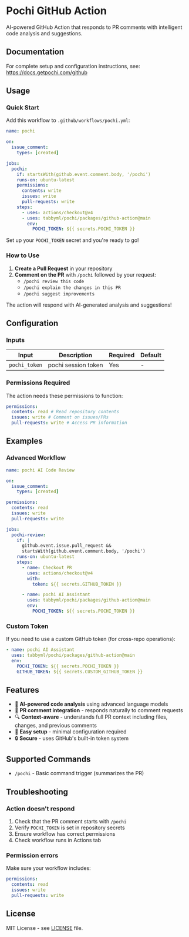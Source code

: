 # Pochi GitHub Action

AI-powered GitHub Action that responds to PR comments with intelligent code analysis and suggestions.

## Documentation

For complete setup and configuration instructions, see: https://docs.getpochi.com/github

## Usage

### Quick Start

Add this workflow to `.github/workflows/pochi.yml`:

```yaml
name: pochi

on:
  issue_comment:
    types: [created]

jobs:
  pochi:
    if: startsWith(github.event.comment.body, '/pochi')
    runs-on: ubuntu-latest
    permissions:
      contents: write
      issues: write
      pull-requests: write
    steps:
      - uses: actions/checkout@v4
      - uses: tabbyml/pochi/packages/github-action@main
        env:
          POCHI_TOKEN: ${{ secrets.POCHI_TOKEN }}
```

Set up your `POCHI_TOKEN` secret and you're ready to go!

### How to Use

1. **Create a Pull Request** in your repository
2. **Comment on the PR** with `/pochi` followed by your request:
   - `/pochi review this code`
   - `/pochi explain the changes in this PR`
   - `/pochi suggest improvements`

The action will respond with AI-generated analysis and suggestions!

## Configuration

### Inputs

| Input         | Description         | Required | Default |
| ------------- | ------------------- | -------- | ------- |
| `pochi_token` | pochi session token | Yes      | -       |

### Permissions Required

The action needs these permissions to function:

```yaml
permissions:
  contents: read # Read repository contents
  issues: write # Comment on issues/PRs
  pull-requests: write # Access PR information
```

## Examples

### Advanced Workflow

```yaml
name: pochi AI Code Review

on:
  issue_comment:
    types: [created]

permissions:
  contents: read
  issues: write
  pull-requests: write

jobs:
  pochi-review:
    if: |
      github.event.issue.pull_request && 
      startsWith(github.event.comment.body, '/pochi')
    runs-on: ubuntu-latest
    steps:
      - name: Checkout PR
        uses: actions/checkout@v4
        with:
          token: ${{ secrets.GITHUB_TOKEN }}

      - name: pochi AI Assistant
        uses: tabbyml/pochi/packages/github-action@main
        env:
          POCHI_TOKEN: ${{ secrets.POCHI_TOKEN }}
```

### Custom Token

If you need to use a custom GitHub token (for cross-repo operations):

```yaml
- name: pochi AI Assistant
  uses: tabbyml/pochi/packages/github-action@main
  env:
    POCHI_TOKEN: ${{ secrets.POCHI_TOKEN }}
    GITHUB_TOKEN: ${{ secrets.CUSTOM_GITHUB_TOKEN }}
```

## Features

- 🤖 **AI-powered code analysis** using advanced language models
- 💬 **PR comment integration** - responds naturally to comment requests
- 🔍 **Context-aware** - understands full PR context including files, changes, and previous comments
- 🚀 **Easy setup** - minimal configuration required
- 🔒 **Secure** - uses GitHub's built-in token system

## Supported Commands

- `/pochi` - Basic command trigger (summarizes the PR)

## Troubleshooting

### Action doesn't respond

1. Check that the PR comment starts with `/pochi`
2. Verify `POCHI_TOKEN` is set in repository secrets
3. Ensure workflow has correct permissions
4. Check workflow runs in Actions tab

### Permission errors

Make sure your workflow includes:

```yaml
permissions:
  contents: read
  issues: write
  pull-requests: write
```

## License

MIT License - see [LICENSE](LICENSE) file.
